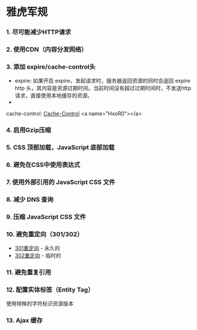 # 雅虎军规

### 1. 尽可能减少HTTP请求

### 2. 使用CDN（内容分发网络）

### 3. 添加 expire/cache-control头

- expire: 如果开启 expire，发起请求时，服务器返回资源的同时会返回 expire http
  头，其内容是资源过期时间。当前时间没有超过过期时间时，不发送http请求，直接使用本地缓存的资源。
-
cache-control: [Cache-Control](https://developer.mozilla.org/zh-CN/docs/Web/HTTP/Headers/Cache-Control "Cache-Control")
\<a name="HxoR0">\</a>

### 4. 启用Gzip压缩

### 5. CSS 顶部加载，JavaScript 底部加载

### 6. 避免在CSS中使用表达式

### 7. 使用外部引用的 JavaScript CSS 文件

### 8. 减少 DNS 查询

### 9. 压缩 JavaScript CSS 文件

### 10. 避免重定向（301/302）

- [301重定向](https://developer.mozilla.org/zh-CN/docs/Web/HTTP/Status/301 "301重定向") - 永久的
- [302重定向](https://developer.mozilla.org/zh-CN/docs/Web/HTTP/Status/302 "302重定向") - 临时的

### 11. 避免重复引用

### 12. 配置实体标签（Entity Tag）

使用特殊的字符标识资源版本

### 13. Ajax 缓存
